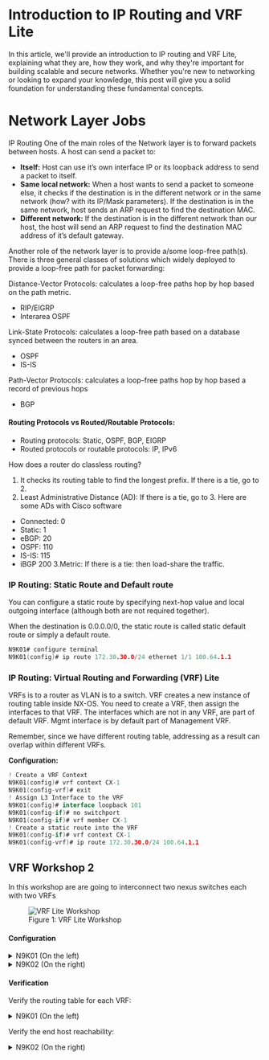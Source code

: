 # Introduction to IP Routing and VRF Lite

 In this article, we'll provide an introduction to IP routing and VRF Lite, explaining what they are, how they work, and why they're important for building scalable and secure networks. Whether you're new to networking or looking to expand your knowledge, this post will give you a solid foundation for understanding these fundamental concepts.

 # Network Layer Jobs

 IP Routing One of the main roles of the Network layer is to forward packets between hosts. A host can send a packet to:

* **Itself:** Host can use it’s own interface IP or its loopback address to send a packet to itself.
* **Same local network:** When a host wants to send a packet to someone else, it checks if the destination is in the different network or in the same network (how? with its IP/Mask parameters). If the destination is in the same network, host sends an ARP request to find the destination MAC.
* **Different network:** If the destination is in the different network than our host, the host will send an ARP request to find the destination MAC address of it’s default gateway.

Another role of the network layer is to provide a/some loop-free path(s). There is three general classes of solutions which widely deployed to provide a loop-free path for packet forwarding:

Distance-Vector Protocols: calculates a loop-free paths hop by hop based on the path metric.
  * RIP/EIGRP
  * Interarea OSPF

Link-State Protocols: calculates a loop-free path based on a database synced between the routers in an area.
  * OSPF
  * IS-IS

Path-Vector Protocols: calculates a loop-free paths hop by hop based a record of previous hops
  * BGP

#### Routing Protocols vs Routed/Routable Protocols:

* Routing protocols: Static, OSPF, BGP, EIGRP
* Routed protocols or routable protocols: IP, IPv6

How does a router do classless routing?

1. It checks its routing table to find the longest prefix. If there is a tie, go to 2.
2. Least Administrative Distance (AD): If there is a tie, go to 3. Here are some ADs with Cisco software
  * Connected: 0
  * Static: 1
  * eBGP: 20
  * OSPF: 110
  * IS-IS: 115
  * iBGP 200
3.Metric: If there is a tie: then load-share the traffic.

### IP Routing: Static Route and Default route
You can configure a static route by specifying next-hop value and local outgoing interface (although both are not required together).

When the destination is 0.0.0.0/0, the static route is called static default route or simply a default route.

```go
N9K01# configure terminal
N9K01(config)# ip route 172.30.30.0/24 ethernet 1/1 100.64.1.1
```

### IP Routing: Virtual Routing and Forwarding (VRF) Lite

VRFs is to a router as VLAN is to a switch. VRF creates a new instance of routing table inside NX-OS. You need to create a VRF, then assign the interfaces to that VRF. The interfaces which are not in any VRF, are part of default VRF. Mgmt interface is by default part of Management VRF.

Remember, since we have different routing table, addressing as a result can overlap within different VRFs.

**Configuration:**

```go
! Create a VRF Context
N9K01(config)# vrf context CX-1
N9K01(config-vrf)# exit
! Assign L3 Interface to the VRF
N9K01(config)# interface loopback 101
N9K01(config-if)# no switchport
N9K01(config-if)# vrf member CX-1
! Create a static route into the VRF
N9K01(config-if)# vrf context CX-1
N9K01(config-vrf)# ip route 172.30.30.0/24 100.64.1.1
```

## VRF Workshop 2

In this workshop are are going to interconnect two nexus switches each with two VRFs

<figure>
  <img src="https://user-images.githubusercontent.com/31813625/235474911-e6de81b9-3bb6-45e2-b158-f6dcb12ee7f1.png" alt="VRF Lite Workshop">
  <figcaption>Figure 1: VRF Lite Workshop</figcaption>
</figure>

#### Configuration

<details>
 
<summary>N9K01 (On the left)</summary>

```go
vrf context CX-1
exit
vrf context CX-2
exit
interface loopback 101
  vrf member CX-1
  ip address 172.20.20.1/24
  no shutdown
interface loopback 102
  vrf member CX-2
  ip address 172.20.20.1/24
exit
interface ethernet 1/1
  vrf member CX-1
  ip address 100.64.1.0/31
  no shutdown
interface ethernet 1/2
no switchport
  vrf member CX-2
  ip address 100.64.2.0/31
  no shutdown
exit
vrf context CX-1
  ip route 172.30.30.0/24 100.64.1.1
vrf context CX-2
  ip route 172.31.31.0/24 100.64.2.1
```
</details>

<details>

<summary>N9K02 (On the right)</summary>

```go
vrf context CX-1
exit
vrf context CX-2
exit
interface loopback 101
  vrf member CX-1
  ip address 172.30.30.1/24
  no shutdown
interface loopback 102
  vrf member CX-2
  ip address 172.31.31.1/24
exit
interface ethernet 1/1
  vrf member CX-1
  ip address 100.64.1.1/31
  no shutdown
interface ethernet 1/2
no switchport
  vrf member CX-2
  ip address 100.64.2.1/31
  no shutdown
exit
vrf context CX-1
  ip route 172.20.20.0/24 100.64.1.0
vrf context CX-2
  ip route 172.20.20.0/24 100.64.2.0
```
</details>

#### Verification

Verify the routing table for each VRF:
<details>

<summary>N9K01 (On the left)</summary>

```go
N9K01# show ip route vrf CX-1
IP Route Table for VRF "CX-1"
'*' denotes best ucast next-hop
'**' denotes best mcast next-hop
'[x/y]' denotes [preference/metric]
'%<string>' in via output denotes VRF <string>

100.64.1.0/31, ubest/mbest: 1/0, attached
    *via 100.64.1.0, Eth1/1, [0/0], 00:12:42, direct
100.64.1.0/32, ubest/mbest: 1/0, attached
    *via 100.64.1.0, Eth1/1, [0/0], 00:12:42, local
172.20.20.0/24, ubest/mbest: 1/0, attached
    *via 172.20.20.1, Lo101, [0/0], 00:14:16, direct
172.20.20.1/32, ubest/mbest: 1/0, attached
    *via 172.20.20.1, Lo101, [0/0], 00:14:16, local
172.30.30.0/24, ubest/mbest: 1/0
    *via 100.64.1.1, [1/0], 00:06:02, static

N9K01# show ip route vrf CX-2
IP Route Table for VRF "CX-2"
'*' denotes best ucast next-hop
'**' denotes best mcast next-hop
'[x/y]' denotes [preference/metric]
'%<string>' in via output denotes VRF <string>

100.64.2.0/31, ubest/mbest: 1/0, attached
    *via 100.64.2.0, Eth1/2, [0/0], 00:11:36, direct
100.64.2.0/32, ubest/mbest: 1/0, attached
    *via 100.64.2.0, Eth1/2, [0/0], 00:11:36, local
172.20.20.0/24, ubest/mbest: 1/0, attached
    *via 172.20.20.1, Lo102, [0/0], 00:13:54, direct
172.20.20.1/32, ubest/mbest: 1/0, attached
    *via 172.20.20.1, Lo102, [0/0], 00:13:54, local
172.31.31.0/24, ubest/mbest: 1/0
    *via 100.64.2.1, [1/0], 00:06:08, static
```
</details>

Verify the end host reachability:

<details>

<summary>N9K02 (On the right)</summary>

```go
N9K01# ping 172.30.30.1 source-interface loopback 101
PING 172.30.30.1 (172.30.30.1): 56 data bytes
64 bytes from 172.30.30.1: icmp_seq=0 ttl=254 time=16.409 ms
64 bytes from 172.30.30.1: icmp_seq=1 ttl=254 time=2.995 ms
64 bytes from 172.30.30.1: icmp_seq=2 ttl=254 time=2.856 ms
64 bytes from 172.30.30.1: icmp_seq=3 ttl=254 time=2.728 ms
64 bytes from 172.30.30.1: icmp_seq=4 ttl=254 time=2.768 ms

--- 172.30.30.1 ping statistics ---
5 packets transmitted, 5 packets received, 0.00% packet loss
round-trip min/avg/max = 2.728/5.551/16.409 ms

N9K01# ping 172.31.31.1 source-interface loopback 101

PING 172.31.31.1 (172.31.31.1): 56 data bytes
36 bytes from 172.20.20.1: Destination Net Unreachable
Request 0 timed out
36 bytes from 172.20.20.1: Destination Net Unreachable
Request 1 timed out
36 bytes from 172.20.20.1: Destination Net Unreachable
Request 2 timed out
36 bytes from 172.20.20.1: Destination Net Unreachable
Request 3 timed out
36 bytes from 172.20.20.1: Destination Net Unreachable
Request 4 timed out

--- 172.31.31.1 ping statistics ---
5 packets transmitted, 0 packets received, 100.00% packet loss

N9K01# ping 172.31.31.1 source-interface loopback 102

PING 172.31.31.1 (172.31.31.1): 56 data bytes
64 bytes from 172.31.31.1: icmp_seq=0 ttl=254 time=3.784 ms
64 bytes from 172.31.31.1: icmp_seq=1 ttl=254 time=2.852 ms
64 bytes from 172.31.31.1: icmp_seq=2 ttl=254 time=2.133 ms
64 bytes from 172.31.31.1: icmp_seq=3 ttl=254 time=1.635 ms
64 bytes from 172.31.31.1: icmp_seq=4 ttl=254 time=2.783 ms

--- 172.31.31.1 ping statistics ---
5 packets transmitted, 5 packets received, 0.00% packet loss
round-trip min/avg/max = 1.635/2.637/3.784 ms
```
</details> 